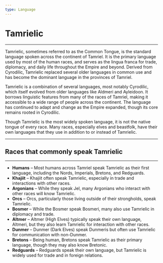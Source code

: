 ```yaml
---
type: Language
---
```

# Tamrielic

---

Tamrielic, sometimes referred to as the Common Tongue, is the standard language spoken across the continent of Tamriel. It is the primary language used by most of the human races, and serves as the lingua franca for trade, diplomacy, and daily life throughout the Empire and beyond. Derived from Cyrodilic, Tamrielic replaced several older languages in common use and has become the dominant language in the provinces of Tamriel.

Tamrielic is a combination of several languages, most notably Cyrodilic, which itself evolved from older languages like Aldmeri and Ayleidoon. It borrows linguistic features from many of the races of Tamriel, making it accessible to a wide range of people across the continent. The language has continued to adapt and change as the Empire expanded, though its core remains rooted in Cyrodilic.

Though Tamrielic is the most widely spoken language, it is not the native tongue of every race. Many races, especially elves and beastfolk, have their own languages that they use in addition to or instead of Tamrielic.

---

## Races that commonly speak Tamrielic

---

- **Humans** – Most humans across Tamriel speak Tamrielic as their first language, including the Nords, Imperials, Bretons, and Redguards.
- **Khajiit** – Khajiit often speak Tamrielic, especially in trade and interactions with other races.
- **Argonians** – While they speak Jel, many Argonians who interact with other races will know Tamrielic.
- **Orcs** – Orcs, particularly those living outside of their strongholds, speak Tamrielic.
- **Bosmer** – While the Bosmer speak Bosmeri, many also use Tamrielic in diplomacy and trade.
- **Altmer** – Altmer (High Elves) typically speak their own language, Altmeri, but they also learn Tamrielic for interaction with other races.
- **Dunmer** – Dunmer (Dark Elves) speak Dunmeris but often use Tamrielic for communication with non-Dunmer.
- **Bretons** – Being human, Bretons speak Tamrielic as their primary language, though they may also know Bretonic.
- **Redguards** – Redguards speak their own language, but Tamrielic is widely used for trade and in foreign relations.
